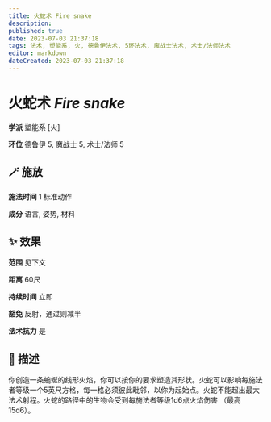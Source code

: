 ```yaml
---
title: 火蛇术 Fire snake
description: 
published: true
date: 2023-07-03 21:37:18
tags: 法术, 塑能系, 火, 德鲁伊法术, 5环法术, 魔战士法术, 术士/法师法术
editor: markdown
dateCreated: 2023-07-03 21:37:18
---
```


# **火蛇术** *Fire snake*

**学派** 塑能系 \[火\] 

**环位** 德鲁伊 5, 魔战士 5, 术士/法师 5

## 🪄 施放

**施法时间** 1 标准动作

**成分** 语言, 姿势, 材料

## ✨ 效果  

**范围** 见下文

**距离** 60尺  

**持续时间** 立即 

**豁免** 反射，通过则减半

**法术抗力** 是

## 📖 描述

你创造一条蜿蜒的线形火焰，你可以按你的要求塑造其形状。火蛇可以影响每施法者等级一个5英尺方格，每一格必须彼此毗邻，以你为起始点。火蛇不能超出最大法术射程。火蛇的路径中的生物会受到每施法者等级1d6点火焰伤害 （最高15d6）。
    